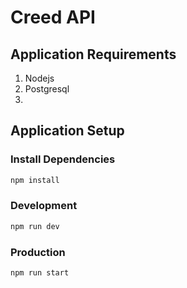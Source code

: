 # Creed API

## Application Requirements
1. Nodejs
2. Postgresql
3. 

## Application Setup
### Install Dependencies
```sh
npm install
```

### Development
```sh
npm run dev
```

### Production
```sh
npm run start
```